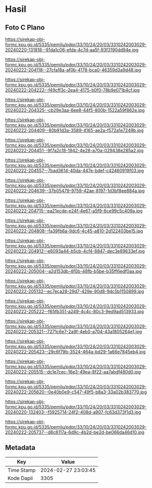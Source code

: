 # Hasil

## Foto C Plano

https://sirekap-obj-formc.kpu.go.id/5335/pemilu/pdpr/33/10/24/20/03/3310242003029-20240220-131818--91da1c06-efda-4c7d-aa5f-93f3190dd94e.jpg

https://sirekap-obj-formc.kpu.go.id/5335/pemilu/pdpr/33/10/24/20/03/3310242003029-20240222-204118--27cfa18a-af0b-4178-bca0-46359d3a9d48.jpg

https://sirekap-obj-formc.kpu.go.id/5335/pemilu/pdpr/33/10/24/20/03/3310242003029-20240222-204222--f49cff3c-2ea4-4175-b0f0-78b9e071b4cf.jpg

https://sirekap-obj-formc.kpu.go.id/5335/pemilu/pdpr/33/10/24/20/03/3310242003029-20240222-204325--cb29e3aa-6ee8-44f5-800b-1522a59f862e.jpg

https://sirekap-obj-formc.kpu.go.id/5335/pemilu/pdpr/33/10/24/20/03/3310242003029-20240222-204409--80b91d3a-3589-4165-ae2a-f572a1e7249b.jpg

https://sirekap-obj-formc.kpu.go.id/5335/pemilu/pdpr/33/10/24/20/03/3310242003029-20240222-204451--9f7a2c18-1942-4e28-a70a-029438e285a2.jpg

https://sirekap-obj-formc.kpu.go.id/5335/pemilu/pdpr/33/10/24/20/03/3310242003029-20240222-204557--7bad3614-40da-447e-bdef-c42460919f03.jpg

https://sirekap-obj-formc.kpu.go.id/5335/pemilu/pdpr/33/10/24/20/03/3310242003029-20240222-204639--37b05479-9759-42ae-8197-1d3bf8ee884a.jpg

https://sirekap-obj-formc.kpu.go.id/5335/pemilu/pdpr/33/10/24/20/03/3310242003029-20240222-204715--ea21ecde-e24f-4e67-a5f9-6ce99c5c409a.jpg

https://sirekap-obj-formc.kpu.go.id/5335/pemilu/pdpr/33/10/24/20/03/3310242003029-20240222-204808--fa39fb6a-9dc6-4c45-a810-2d122403be15.jpg

https://sirekap-obj-formc.kpu.go.id/5335/pemilu/pdpr/33/10/24/20/03/3310242003029-20240222-204912--e6093a44-b5cb-4cf4-8847-dec3e89633ef.jpg

https://sirekap-obj-formc.kpu.go.id/5335/pemilu/pdpr/33/10/24/20/03/3310242003029-20240222-205004--a2d153db-4f0b-48fb-b5be-b35ff6edf0aa.jpg

https://sirekap-obj-formc.kpu.go.id/5335/pemilu/pdpr/33/10/24/20/03/3310242003029-20240222-205132--ec7eca28-29d7-429e-90d8-9dc5b1150899.jpg

https://sirekap-obj-formc.kpu.go.id/5335/pemilu/pdpr/33/10/24/20/03/3310242003029-20240222-205222--f65fb351-a249-4c4c-80c3-9ed9ad513933.jpg

https://sirekap-obj-formc.kpu.go.id/5335/pemilu/pdpr/33/10/24/20/03/3310242003029-20240222-205321--7271c6e7-2a9f-4eb0-a704-43a1805264e1.jpg

https://sirekap-obj-formc.kpu.go.id/5335/pemilu/pdpr/33/10/24/20/03/3310242003029-20240222-205423--29c6f79b-3524-464a-bd29-1a66e7845eb4.jpg

https://sirekap-obj-formc.kpu.go.id/5335/pemilu/pdpr/33/10/24/20/03/3310242003029-20240222-205515--dc1e7cec-16e3-49ea-8f22-aa7abdf480d0.jpg

https://sirekap-obj-formc.kpu.go.id/5335/pemilu/pdpr/33/10/24/20/03/3310242003029-20240222-205620--0e40b0e9-c547-49f5-b8a3-33a02b383770.jpg

https://sirekap-obj-formc.kpu.go.id/5335/pemilu/pdpr/33/10/24/20/03/3310242003029-20240220-132403--f5925714-24f2-408d-a907-fc63d373f1d3.jpg

https://sirekap-obj-formc.kpu.go.id/5335/pemilu/pdpr/33/10/24/20/03/3310242003029-20240222-205737--d8c6117a-6d9c-4b2d-be2d-be066da46d10.jpg


## Metadata

| Key        | Value               |
| ---------- | ------------------- |
| Time Stamp | 2024-02-27 23:03:45 |
| Kode Dapil | 3305                |



